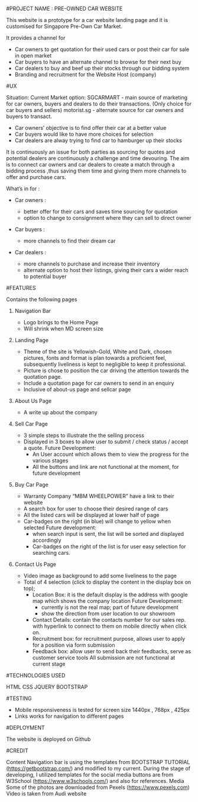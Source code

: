 #PROJECT NAME : PRE-OWNED CAR WEBSITE

This website is a prototype for a car website landing page and it is customised for Singapore Pre-Own Car Market.

It provides a channel for 
* Car owners to get quotation for their used cars or post their car for sale in open market
* Car buyers to have an alternate channel to browse for their next buy
* Car dealers to buy and beef up their stocks through our bidding system
* Branding and recruitment for the Website Host (company)

#UX

Situation: 
Current Market option:
SGCARMART - main source of marketing for car owners, buyers and dealers to do their transactions. (Only choice for car buyers and sellers)
motorist.sg - alternate source for car owners and buyers to transact.

* Car owners’ objective is to find offer their car at a better value 
* Car buyers would like to have more choices for selection
* Car dealers are alway trying to find car to hamburger up their stocks

It is continuously an issue for both parties as sourcing for quotes and potential dealers are continuously a challenge and time devouring.
The aim is to connect car owners and car dealers to create a match through a bidding process ,thus saving them time and giving them more channels to offer and purchase cars.

What’s in for :
* Car owners : 
    * better offer for their cars and saves time sourcing for quotation
    * option to change to consignment where they can sell to direct owner

* Car buyers : 
    * more channels to find their dream car

* Car dealers : 
    * more channels to purchase and increase their inventory
    * alternate option to host their listings, giving their cars a wider reach to potential buyer

#FEATURES

Contains the following pages

1. Navigation Bar
    * Logo brings to the Home Page
    * Will shrink when MD screen size

2. Landing Page 
    * Theme of the site is Yellowish-Gold, White and Dark, chosen pictures, fonts and format is plan towards a proficient feel, subsequently liveliness is kept to negligible to keep it professional. 
    * Picture is chose to position the car driving the attention towards the quotation page.
    * Include a quotation page for car owners to send in an enquiry 
    * Inclusive of about-us page and sellcar page 

3. About Us Page
    * A write up about the company
    
4. Sell Car Page
    * 3 simple steps to illustrate the the selling process
    * Displayed in 3 boxes to allow user to submit / check status / accept a quote. 
      Future Development: 
        * An User account which allows them to view the progress for the various stages 
        * All the buttons and link are not functional at the moment, for future development
6. Buy Car Page
    * Warranty Company “MBM WHEELPOWER” have a link to their website
    * A search box for user to choose their desired range of cars
    * All the listed cars will be displayed at lower half of page
    * Car-badges on the right (in blue) will change to yellow when selected
      Future development: 
        * when search input is sent, the list will be sorted and displayed accordingly
        * Car-badges on the right of the list is for user easy selection for searching  cars.
        
7. Contact Us Page
    * Video image as background to add some liveliness to the page
    * Total of 4 selection (click to display the content in the display box on top);
        * Location Box: it is the default display is the address with google map which shows the company location
           Future Development:
            * currently is not the real map; part of future development
            * show the direction from user location to our showroom
        * Contact Details: contain the contacts number for our sales rep. with hyperlink to connect to them on mobile directly when click on.
        * Recruitment box: for recruitment purpose, allows user to apply for a position via form submission
        * Feedback box: allow user to send back their feedbacks, serve as customer service tools
      All submission are not functional at current stage

#TECHNOLOGIES USED

HTML
CSS
JQUERY
BOOTSTRAP

#TESTING

- Mobile responsiveness is tested for screen size 1440px , 768px , 425px
- Links works for navigation to different pages

#DEPLOYMENT

 The website is deployed on Github 

#CREDIT

Content
Navigation bar is using the templates from BOOTSTRAP TUTORIAL (https://getbootstrap.com/) and modified to my current.
During the stage of developing, I utilized templates for the social media buttons are from W3School (https://www.w3schools.com/) and also for references.
Media
Some of the photos are downloaded from Pexels (https://www.pexels.com)
Video is taken from Audi website 


